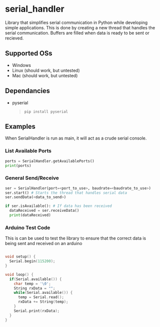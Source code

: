 # serial_handler

Library that simplifies serial communication in Python while developing simple applications. This is done by creating a new thread that handles the serial communication. Buffers are filled when data is ready to be sent or recieved.

## Supported OSs

-   Windows
-   Linux (should work, but untested)
-   Mac (should work, but untested)

## Dependancies

-   pyserial
    > `pip install pyserial`

## Examples

When SerialHandler is run as main, it will act as a crude serial console.

### List Available Ports

```python
ports = SerialHandler.getAvailablePorts()
print(ports)
```

### General Send/Receive

```python
ser = SerialHandler(port=<port_to_use>, baudrate=<baudrate_to_use>)
ser.start() # Starts the thread that handles serial data
ser.sendData(<data_to_send>)

if ser.isAvailable(): # If data has been received
  dataReceived = ser.receiveData()
  print(dataReceived)
```

### Arduino Test Code

This is can be used to test the library to ensure that the correct data is being sent and received on an arduino

```cpp

void setup() {
  Serial.begin(115200);
}

void loop() {
  if(Serial.available()) {
    char temp = '\0';
    String rxData = "";
    while(Serial.available()) {
      temp = Serial.read();
      rxData += String(temp);
    }
    Serial.print(rxData);
  }
}
```
